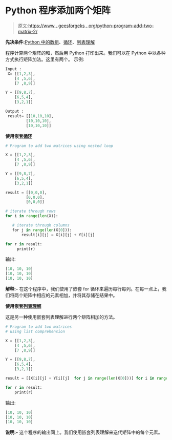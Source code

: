 # Python 程序添加两个矩阵

> 原文:[https://www . geesforgeks . org/python-program-add-two-matrix-2/](https://www.geeksforgeeks.org/python-program-add-two-matrices-2/)

**先决条件:**[Python 中的数组](https://www.geeksforgeeks.org/array-python-set-1-introduction-functions/)、[循环](https://www.geeksforgeeks.org/loops-in-python/)、[列表理解](https://www.geeksforgeeks.org/python-list-comprehension-and-slicing/)

程序计算两个矩阵的和，然后用 Python 打印出来。我们可以在 Python 中以各种方式执行矩阵加法。这里有两个。
示例:

```py
Input :
 X= [[1,2,3],
    [4 ,5,6],
    [7 ,8,9]]

Y = [[9,8,7],
    [6,5,4],
    [3,2,1]]

Output :
 result= [[10,10,10],
         [10,10,10],
         [10,10,10]]

```

**使用嵌套[循环](https://www.geeksforgeeks.org/loops-in-python/)**

```py
# Program to add two matrices using nested loop

X = [[1,2,3],
    [4 ,5,6],
    [7 ,8,9]]

Y = [[9,8,7],
    [6,5,4],
    [3,2,1]]

result = [[0,0,0],
         [0,0,0],
         [0,0,0]]

# iterate through rows
for i in range(len(X)):

   # iterate through columns
   for j in range(len(X[0])):
       result[i][j] = X[i][j] + Y[i][j]

for r in result:
     print(r)
```

输出:

```py
[10, 10, 10]
[10, 10, 10]
[10, 10, 10]

```

**解释:-**
在这个程序中，我们使用了嵌套 for 循环来遍历每行每列。在每一点上，我们将两个矩阵中相应的元素相加，并将其存储在结果中。

**使用嵌套[列表理解](https://www.geeksforgeeks.org/python-list-comprehension-and-slicing/)**

这是另一种使用嵌套列表理解进行两个矩阵相加的方法。

```py
# Program to add two matrices
# using list comprehension

X = [[1,2,3],
    [4 ,5,6],
    [7 ,8,9]]

Y = [[9,8,7],
    [6,5,4],
    [3,2,1]]

result = [[X[i][j] + Y[i][j]  for j in range(len(X[0]))] for i in range(len(X))]

for r in result:
    print(r)
```

输出:

```py
[10, 10, 10]
[10, 10, 10]
[10, 10, 10]

```

**说明:-** 这个程序的输出同上。我们使用嵌套列表理解来迭代矩阵中的每个元素。